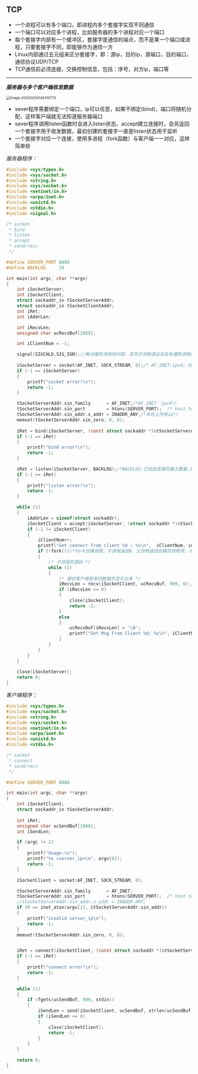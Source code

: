 ## TCP

- 一个进程可以有多个端口，即进程内多个套接字实现不同通信
- 一个端口可以对应多个进程，比如服务器的多个进程对应一个端口
- 每个套接字内部有一个缓冲区，套接字是通信的端点，而不是某一个端口或进程，只要套接字不同，即能够作为通信一方
- Linux内部通过五元组来区分套接字，即：源ip，目的ip，源端口，目的端口，通信协议UDP/TCP
- TCP通信前必须连接，交换控制信息，包括：序号，对方ip，端口等

-------

***服务器与多个客户端收发数据***

<img src="C:\Users\29848\AppData\Roaming\Typora\typora-user-images\image-20230204145315773.png" alt="image-20230204145315773" style="zoom: 67%;" />

- sever程序需要绑定一个端口，ip可以任意，如果不绑定(bind)，端口将随机分配，这样客户端就无法知道服务器端口
- sever程序调用listen函数时会进入listen状态，accept建立连接时，会另返回一个套接字用于收发数据，最初创建的套接字一直是listen状态用于监听
- 一个套接字对应一个连接，使用多进程（fork函数）与客户端一一对应，这样简单些

*服务器程序：*

```c
#include <sys/types.h>        
#include <sys/socket.h>
#include <string.h>
#include <sys/socket.h>
#include <netinet/in.h>
#include <arpa/inet.h>
#include <unistd.h>
#include <stdio.h>
#include <signal.h>

/* socket
 * bind
 * listen
 * accept
 * send/recv
 */

#define SERVER_PORT 8888
#define BACKLOG     10

int main(int argc, char **argv)
{
	int iSocketServer;
	int iSocketClient;
	struct sockaddr_in tSocketServerAddr;
	struct sockaddr_in tSocketClientAddr;
	int iRet;
	int iAddrLen;

	int iRecvLen;
	unsigned char ucRecvBuf[1000];

	int iClientNum = -1;

	signal(SIGCHLD,SIG_IGN);//解决僵死进程的问题，否则子进程退出后会有僵死进程遗留
	
	iSocketServer = socket(AF_INET, SOCK_STREAM, 0);/* AF_INET:ipv4; SOCK_STREAM:TCP传输*/
	if (-1 == iSocketServer)
	{
		printf("socket error!\n");
		return -1;
	}

	tSocketServerAddr.sin_family      = AF_INET;/*AF_INET：ipv4*/
	tSocketServerAddr.sin_port        = htons(SERVER_PORT);  /* host to net, short */
 	tSocketServerAddr.sin_addr.s_addr = INADDR_ANY;/*本机上所有ip*/
	memset(tSocketServerAddr.sin_zero, 0, 8);
	
	iRet = bind(iSocketServer, (const struct sockaddr *)&tSocketServerAddr, sizeof(struct sockaddr));
	if (-1 == iRet)
	{
		printf("bind error!\n");
		return -1;
	}

	iRet = listen(iSocketServer, BACKLOG);/*BACKLOG:已挂起连接的最大数量,即没accept连接的最大数量*/
	if (-1 == iRet)
	{
		printf("listen error!\n");
		return -1;
	}

	while (1)
	{
		iAddrLen = sizeof(struct sockaddr);
		iSocketClient = accept(iSocketServer, (struct sockaddr *)&tSocketClientAddr, &iAddrLen);
		if (-1 != iSocketClient)
		{
			iClientNum++;
			printf("Get connect from client %d : %s\n",  iClientNum, inet_ntoa(tSocketClientAddr.sin_addr));
			if (!fork())/*fork创建进程，子进程返回0，父进程返回创建的进程号，子进程代码和父进程完全相同*/
			{
				/* 子进程的源码 */
				while (1)
				{
					/* 接收客户端发来的数据并显示出来 */
					iRecvLen = recv(iSocketClient, ucRecvBuf, 999, 0);/*阻塞等待，但客户端断开返回0*/
					if (iRecvLen <= 0)
					{
						close(iSocketClient);
						return -1;
					}
					else
					{
						ucRecvBuf[iRecvLen] = '\0';
						printf("Get Msg From Client %d: %s\n", iClientNum, ucRecvBuf);
					}
				}				
			}
		}
	}
	
	close(iSocketServer);
	return 0;
}

```

*客户端程序：*

```c
#include <sys/types.h>          
#include <sys/socket.h>
#include <string.h>
#include <sys/socket.h>
#include <netinet/in.h>
#include <arpa/inet.h>
#include <unistd.h>
#include <stdio.h>

/* socket
 * connect
 * send/recv
 */

#define SERVER_PORT 8888

int main(int argc, char **argv)
{
	int iSocketClient;
	struct sockaddr_in tSocketServerAddr;
	
	int iRet;
	unsigned char ucSendBuf[1000];
	int iSendLen;

	if (argc != 2)
	{
		printf("Usage:\n");
		printf("%s <server_ip>\n", argv[0]);
		return -1;
	}

	iSocketClient = socket(AF_INET, SOCK_STREAM, 0);

	tSocketServerAddr.sin_family      = AF_INET;
	tSocketServerAddr.sin_port        = htons(SERVER_PORT);  /* host to net, short */
 	//tSocketServerAddr.sin_addr.s_addr = INADDR_ANY;
 	if (0 == inet_aton(argv[1], &tSocketServerAddr.sin_addr))
 	{
		printf("invalid server_ip\n");
		return -1;
	}
	memset(tSocketServerAddr.sin_zero, 0, 8);


	iRet = connect(iSocketClient, (const struct sockaddr *)&tSocketServerAddr, sizeof(struct sockaddr));	
	if (-1 == iRet)
	{
		printf("connect error!\n");
		return -1;
	}

	while (1)
	{
		if (fgets(ucSendBuf, 999, stdin))
		{
			iSendLen = send(iSocketClient, ucSendBuf, strlen(ucSendBuf), 0);/*直接发送，不等待到一个MSS*/
			if (iSendLen <= 0)
			{
				close(iSocketClient);
				return -1;
			}
		}
	}
	
	return 0;
}
```

